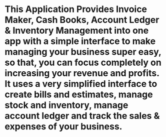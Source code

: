 # This Application Provides Invoice Maker, Cash Books, Account Ledger & Inventory Management into one app with a simple interface to make managing your business super easy, so that, you can focus completely on increasing your revenue and profits. It uses a very simplified interface to create bills and estimates, manage stock and inventory, manage account ledger and track the sales & expenses of your business.
